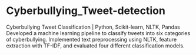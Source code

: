 # Cyberbullying_Tweet-detection
Cyberbullying Tweet Classification | Python, Scikit-learn, NLTK, Pandas Developed a machine learning pipeline to classify tweets into six categories of cyberbullying. Implemented text preprocessing using NLTK, feature extraction with TF-IDF, and evaluated four different classification models.
